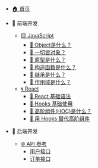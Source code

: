 - [🏠 首页](/)

- 🔵 前端开发
  - [🟨 JavaScript](fe/base.md)
    - [🤔 Object是什么？ ](fe/2.md)
    - [🤔 一切皆对象？](fe/1.md)
    - [🤔 原型是什么？](fe/3.md)
    - [🤔 构造函数是什么？](fe/4.md)
    - [🤔 继承是什么？](fe/5.md)
    - [🤔 作用域是什么？](fe/6.md)
  - [🌀 React](/fe/react/1.md)    
    - [🤔 React 基础语法](fe/react/2.md)
    - [🤔 Hooks 基础使用](fe/react/3.md)
    - [🤔 高阶组件(HOC)是什么？](fe/react/4.md)
    - [🤔 用 Hooks 替代高阶组件](fe/react/5.md)
    




- 🔧 后端开发
  - [🌐 API 参考](api/)
    - [用户接口](api/users)
    - [订单接口](api/orders)
  